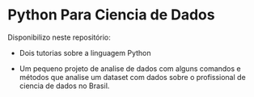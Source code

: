 # Python Para Ciencia de Dados

Disponibilizo neste repositório:

- Dois tutorias sobre a linguagem Python


- Um pequeno projeto de analise de dados com alguns comandos e métodos que analise um dataset com dados sobre o profissional de ciencia de dados no Brasil.
 
